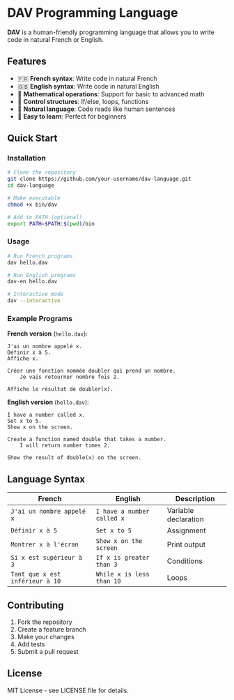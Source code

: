 # DAV Programming Language

**DAV** is a human-friendly programming language that allows you to write code in natural French or English.

## Features

- 🇫🇷 **French syntax**: Write code in natural French
- 🇬🇧 **English syntax**: Write code in natural English  
- 🧮 **Mathematical operations**: Support for basic to advanced math
- 🔄 **Control structures**: If/else, loops, functions
- 📝 **Natural language**: Code reads like human sentences
- 🚀 **Easy to learn**: Perfect for beginners

## Quick Start

### Installation

```bash
# Clone the repository
git clone https://github.com/your-username/dav-language.git
cd dav-language

# Make executable
chmod +x bin/dav

# Add to PATH (optional)
export PATH=$PATH:$(pwd)/bin
```

### Usage

```bash
# Run French programs
dav hello.dav

# Run English programs  
dav-en hello.dav

# Interactive mode
dav --interactive
```

### Example Programs

**French version** (`hello.dav`):
```dav
J'ai un nombre appelé x.
Définir x à 5.
Affiche x.

Créer une fonction nommée doubler qui prend un nombre.
    Je vais retourner nombre fois 2.

Affiche le résultat de doubler(x).
```

**English version** (`hello.dav`):
```dav  
I have a number called x.
Set x to 5.
Show x on the screen.

Create a function named double that takes a number.
    I will return number times 2.

Show the result of double(x) on the screen.
```

## Language Syntax

| French | English | Description |
|--------|---------|-------------|
| `J'ai un nombre appelé x` | `I have a number called x` | Variable declaration |
| `Définir x à 5` | `Set x to 5` | Assignment |
| `Montrer x à l'écran` | `Show x on the screen` | Print output |
| `Si x est supérieur à 3` | `If x is greater than 3` | Conditions |
| `Tant que x est inférieur à 10` | `While x is less than 10` | Loops |



## Contributing

1. Fork the repository
2. Create a feature branch
3. Make your changes
4. Add tests
5. Submit a pull request

## License

MIT License - see LICENSE file for details.
